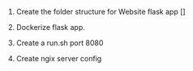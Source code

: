 1. Create the folder structure for Website flask app []
2. Dockerize flask app.
3. Create a run.sh port 8080

4. Create ngix server config
